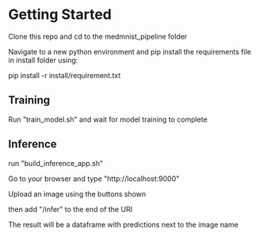 # Getting Started
Clone this repo and cd to the medmnist_pipeline folder

Navigate to a new python environment and pip install the requirements file in install folder using:

pip install -r install/requirement.txt


## Training

Run "train_model.sh" and wait for model training to complete

## Inference

run "build_inference_app.sh"

Go to your browser and type "http://localhost:9000"

Upload an image using the buttons shown

then add "/infer" to the end of the URI

The result will be a dataframe with predictions next to the image name
